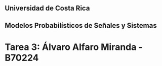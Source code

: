 ## Universidad de Costa Rica 
## Modelos Probabilísticos de Señales y Sistemas
# Tarea 3: Álvaro Alfaro Miranda - B70224
